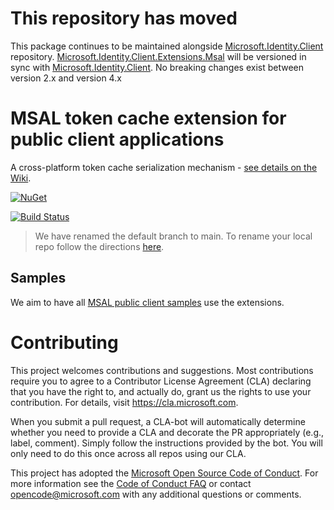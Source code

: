 # This repository has moved

This package continues to be maintained alongside [Microsoft.Identity.Client](https://github.com/AzureAD/microsoft-authentication-library-for-dotnet) repository. [Microsoft.Identity.Client.Extensions.Msal](https://www.nuget.org/packages/Microsoft.Identity.Client.Extensions.Msal) will be versioned in sync with [Microsoft.Identity.Client](https://www.nuget.org/packages/Microsoft.Identity.Client). No breaking changes exist between version 2.x and version 4.x

# MSAL token cache extension for public client applications

A cross-platform token cache serialization mechanism - [see details on the Wiki](https://github.com/AzureAD/microsoft-authentication-extensions-for-dotnet/wiki/Cross-platform-Token-Cache).

[![NuGet](https://img.shields.io/nuget/vpre/Microsoft.Identity.Client.Extensions.Msal.svg?style=flat-square&label=nuget&colorB=00b200)](https://www.nuget.org/packages/Microsoft.Identity.Client.Extensions.Msal/) 

[![Build Status](https://identitydivision.visualstudio.com/IDDP/_apis/build/status/CI/DotNet/MSAL%20YAML/Cache%20Ext/Extension%20CI-PR?branchName=master)](https://identitydivision.visualstudio.com/IDDP/_build/latest?definitionId=1071&branchName=master)

> We have renamed the default branch to main. To rename your local repo follow the directions [here](https://docs.github.com/en/repositories/configuring-branches-and-merges-in-your-repository/managing-branches-in-your-repository/renaming-a-branch#updating-a-local-clone-after-a-branch-name-changes).

## Samples

We aim to have all [MSAL public client samples](https://docs.microsoft.com/en-gb/azure/active-directory/develop/sample-v2-code#desktop-and-mobile-public-client-apps) use the extensions. 

# Contributing

This project welcomes contributions and suggestions.  Most contributions require you to agree to a
Contributor License Agreement (CLA) declaring that you have the right to, and actually do, grant us
the rights to use your contribution. For details, visit https://cla.microsoft.com.

When you submit a pull request, a CLA-bot will automatically determine whether you need to provide
a CLA and decorate the PR appropriately (e.g., label, comment). Simply follow the instructions
provided by the bot. You will only need to do this once across all repos using our CLA.

This project has adopted the [Microsoft Open Source Code of Conduct](https://opensource.microsoft.com/codeofconduct/).
For more information see the [Code of Conduct FAQ](https://opensource.microsoft.com/codeofconduct/faq/) or
contact [opencode@microsoft.com](mailto:opencode@microsoft.com) with any additional questions or comments.


